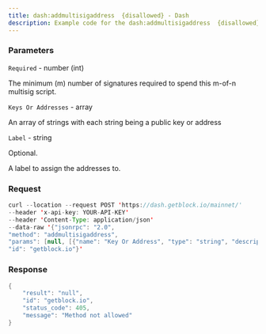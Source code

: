 ```yaml
---
title: dash:addmultisigaddress  {disallowed} - Dash
description: Example code for the dash:addmultisigaddress  {disallowed} json-rpc method. Сomplete guide on how to use dash:addmultisigaddress  {disallowed} json-rpc in GetBlock.io Web3 documentation.
---
```


### Parameters


`Required` - number (int)

The minimum (m) number of signatures required to spend this m-of-n
multisig script.

`Keys Or Addresses` - array

An array of strings with each string being a public key or address

`Label` - string

Optional.

A label to assign the addresses to.

### Request

``` java
curl --location --request POST 'https://dash.getblock.io/mainnet/' 
--header 'x-api-key: YOUR-API-KEY' 
--header 'Content-Type: application/json' 
--data-raw '{"jsonrpc": "2.0",
"method": "addmultisigaddress",
"params": [null, [{"name": "Key Or Address", "type": "string", "description": ["A public key against which signatures will be checked. Alternatively, this may be a P2PKH address belonging to the wallet---the corresponding public key will be substituted. There must be at least as many keys as specified by the Required parameter, and there may be more keys."], "value": null}], null],
"id": "getblock.io"}'
```

###  Response

``` java
{
    "result": "null",
    "id": "getblock.io",
    "status_code": 405,
    "message": "Method not allowed"
}
```


